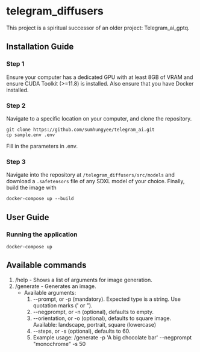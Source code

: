 # telegram_diffusers

This project is a spiritual successor of an older project: Telegram_ai_gptq.

## Installation Guide

### Step 1
Ensure your computer has a dedicated GPU with at least 8GB of VRAM and ensure CUDA Toolkit (>=11.8) is installed. Also ensure that you have Docker installed.

### Step 2
Navigate to a specific location on your computer, and clone the repository.

```
git clone https://github.com/sumhungyee/telegram_ai.git
cp sample.env .env
```

Fill in the parameters in .env.

### Step 3
Navigate into the repository at `/telegram_diffusers/src/models` and download a `.safetensors` file of any SDXL model of your choice.
Finally, build the image with

```
docker-compose up --build
```
## User Guide

### Running the application

```
docker-compose up
```

## Available commands

1. /help - Shows a list of arguments for image generation.
2. /generate - Generates an image.
    - Available arguments:
        1. --prompt, or -p (mandatory). Expected type is a string. Use quotation marks (' or ").
        2. --negprompt, or -n (optional), defaults to empty.
        3. --orientation, or -o (optional), defaults to square image. Available: landscape, portrait, square (lowercase)
        4. --steps, or -s (optional), defaults to 60.
        5. Example usage: /generate -p 'A big chocolate bar' --negprompt "monochrome" -s 50